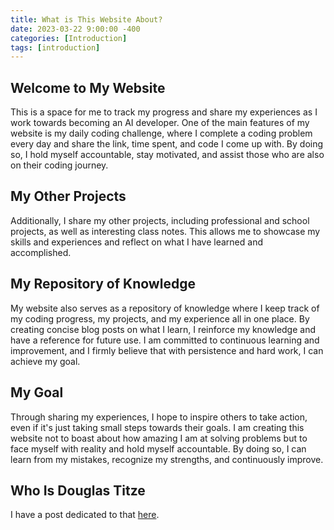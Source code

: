```yaml
---
title: What is This Website About?
date: 2023-03-22 9:00:00 -400
categories: [Introduction]
tags: [introduction]
---
```


## Welcome to My Website

This is a space for me to track my progress and share my experiences as I work towards becoming an AI developer. One of the main features of my website is my daily coding challenge, where I complete a coding problem every day and share the link, time spent, and code I come up with. By doing so, I hold myself accountable, stay motivated, and assist those who are also on their coding journey.  

## My Other Projects

Additionally, I share my other projects, including professional and school projects, as well as interesting class notes. This allows me to showcase my skills and experiences and reflect on what I have learned and accomplished.  

## My Repository of Knowledge

My website also serves as a repository of knowledge where I keep track of my coding progress, my projects, and my experience all in one place. By creating concise blog posts on what I learn, I reinforce my knowledge and have a reference for future use. I am committed to continuous learning and improvement, and I firmly believe that with persistence and hard work, I can achieve my goal.  

## My Goal

Through sharing my experiences, I hope to inspire others to take action, even if it's just taking small steps towards their goals. I am creating this website not to boast about how amazing I am at solving problems but to face myself with reality and hold myself accountable. By doing so, I can learn from my mistakes, recognize my strengths, and continuously improve.  

## Who Is Douglas Titze

I have a post dedicated to that [here](/about-me/).
